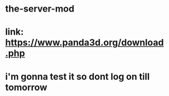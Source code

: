 # the-server-mod
# link: https://www.panda3d.org/download.php
# i'm gonna test it so dont log on till tomorrow
